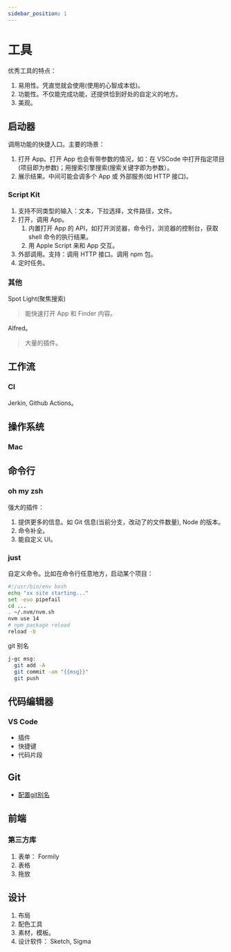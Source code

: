 ```yaml
---
sidebar_position: 1
---
```


# 工具
优秀工具的特点：  
1. 易用性。凭直觉就会使用(使用的心智成本低)。
2. 功能性。不仅能完成功能，还提供恰到好处的自定义的地方。
3. 美观。

## 启动器
调用功能的快捷入口。主要的场景：
1. 打开 App。打开 App 也会有带参数的情况，如：在 VSCode 中打开指定项目(项目即为参数)；用搜索引擎搜索(搜索关键字即为参数）。
2. 展示结果。中间可能会调多个 App 或 外部服务(如 HTTP 接口)。

### Script Kit
1. 支持不同类型的输入：文本，下拉选择，文件路径，文件。
2. 打开，调用 App。
   1. 内置打开 App 的 API，如打开浏览器，命令行，浏览器的控制台，获取 shell 命令的执行结果。
   2. 用 Apple Script 来和 App 交互。
3. 外部调用。支持：调用 HTTP 接口。调用 npm 包。
4. 定时任务。

### 其他
Spot Light(聚焦搜索)
> 能快速打开 App 和 Finder 内容。

Alfred。
> 大量的插件。

## 工作流
### CI
Jerkin, Github Actions。

## 操作系统
### Mac


## 命令行
### oh my zsh
强大的插件：  
1. 提供更多的信息。如 Git 信息(当前分支，改动了的文件数量), Node 的版本。
2. 命令补全。
3. 能自定义 UI。

### just
自定义命令。比如在命令行任意地方，启动某个项目：
```sh
#!/usr/bin/env bash
echo "xx site starting..."
set -euo pipefail
cd ...
. ~/.nvm/nvm.sh
nvm use 14
# npm package reload
reload -b
```

git 别名
```sh
j-gc msg:
  git add -A
  git commit -am "{{msg}}"
  git push
```


## 代码编辑器
### VS Code
* 插件
* 快捷键
* 代码片段

## Git
* [配置git别名](./git/alias.md)

## 前端
### 第三方库
1. 表单： Formily
2. 表格
3. 拖放


## 设计
1. 布局
2. 配色工具
3. 素材，模板。
4. 设计软件： Sketch, Sigma